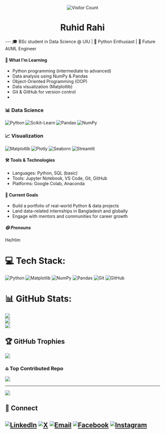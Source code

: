 <!-- Visitor Counter -->
<p align="center">
  <img src="https://komarev.com/ghpvc/?username=ahammadnafiz&color=blue&style=flat-square" alt="Visitor Count"/>
</p>

<h1 align="center">Ruhid Rahi</h1>
---
🎓 BSc student in Data Science @ UIU | 🐍 Python Enthusiast | 🤖 Future AI/ML Engineer  

#### 🧠 What I’m Learning
- Python programming (intermediate to advanced)
- Data analysis using NumPy & Pandas
- Object-Oriented Programming (OOP)
- Data visualization (Matplotlib)
- Git & GitHub for version control
- 
### 📊 Data Science
![Python](https://img.shields.io/badge/Python-3776AB?style=for-the-badge&logo=python&logoColor=white)
![Scikit-Learn](https://img.shields.io/badge/Scikit--Learn-F7931E?style=for-the-badge&logo=scikit-learn&logoColor=white)
![Pandas](https://img.shields.io/badge/Pandas-150458?style=for-the-badge&logo=pandas)
![NumPy](https://img.shields.io/badge/Numpy-013243?style=for-the-badge&logo=numpy) 

### 📈 Visualization
![Matplotlib](https://img.shields.io/badge/Matplotlib-blue?style=for-the-badge)
![Plotly](https://img.shields.io/badge/Plotly-black?style=for-the-badge)
![Seaborn](https://img.shields.io/badge/Seaborn-darkblue?style=for-the-badge)
![Streamlit](https://img.shields.io/badge/Streamlit-FF4B4B?style=for-the-badge)

#### 🛠️ Tools & Technologies
- Languages: Python, SQL (basic)
- Tools: Jupyter Notebook, VS Code, Git, GitHub
- Platforms: Google Colab, Anaconda

#### 💬 Current Goals

- Build a portfolio of real-world Python & data projects  
- Land data-related internships in Bangladesh and globally  
- Engage with mentors and communities for career growth

##### 😄 Pronouns
He/Him

# 💻 Tech Stack:
![Python](https://img.shields.io/badge/python-3670A0?style=for-the-badge&logo=python&logoColor=ffdd54) ![Matplotlib](https://img.shields.io/badge/Matplotlib-%23ffffff.svg?style=for-the-badge&logo=Matplotlib&logoColor=black) ![NumPy](https://img.shields.io/badge/numpy-%23013243.svg?style=for-the-badge&logo=numpy&logoColor=white) ![Pandas](https://img.shields.io/badge/pandas-%23150458.svg?style=for-the-badge&logo=pandas&logoColor=white) ![Git](https://img.shields.io/badge/git-%23F05033.svg?style=for-the-badge&logo=git&logoColor=white) ![GitHub](https://img.shields.io/badge/github-%23121011.svg?style=for-the-badge&logo=github&logoColor=white)
# 📊 GitHub Stats:
![](https://github-readme-stats.vercel.app/api?username=RuhidIslamRahi&theme=github_dark&hide_border=false&include_all_commits=false&count_private=false)<br/>
![](https://nirzak-streak-stats.vercel.app/?user=RuhidIslamRahi&theme=github_dark&hide_border=false)<br/>
![](https://github-readme-stats.vercel.app/api/top-langs/?username=RuhidIslamRahi&theme=github_dark&hide_border=false&include_all_commits=false&count_private=false&layout=compact)

## 🏆 GitHub Trophies
![](https://github-profile-trophy.vercel.app/?username=RuhidIslamRahi&theme=github_dark&no-frame=false&no-bg=true&margin-w=4)

### 🔝 Top Contributed Repo
![](https://github-contributor-stats.vercel.app/api?username=RuhidIslamRahi&limit=5&theme=dark&combine_all_yearly_contributions=true)

---
[![](https://visitcount.itsvg.in/api?id=RuhidIslamRahi&icon=0&color=10)](https://visitcount.itsvg.in)


## 🔗 Connect
[![LinkedIn](https://img.shields.io/badge/LinkedIn-0A66C2?style=for-the-badge&logo=linkedin&logoColor=white)](https://linkedin.com/in/ruhidislam-rahi) 
[![X](https://img.shields.io/badge/X-black.svg?logo=X&logoColor=white)](https://x.com/RuhidIslamRahi)
[![Email](https://img.shields.io/badge/Email-D14836?style=for-the-badge&logo=gmail&logoColor=white)](mailto:ruhidislamrahi@gmail.com)
[![Facebook](https://img.shields.io/badge/Facebook-%231877F2.svg?logo=Facebook&logoColor=white)](https://facebook.com/ruhidislam.rahi)
[![Instagram](https://img.shields.io/badge/Instagram-%23E4405F.svg?logo=Instagram&logoColor=white)](https://instagram.com/ruhidislam.rahi)
---

<!-- Proudly created with GPRM ( https://gprm.itsvg.in ) -->
